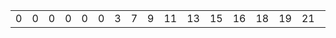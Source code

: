|||||||||||||||||||||||||||||||||
|---:|---:|---:|---:|---:|---:|---:|---:|---:|---:|---:|---:|---:|---:|---:|---:|---:|---:|---:|---:|---:|---:|---:|---:|---:|---:|---:|---:|---:|---:|---:|---:|
|0|0|0|0|0|0|3|7|9|11|13|15|16|18|19|21|22|23|24|23|22|20|18|16|15|13|11|10|9|9|9|9|
